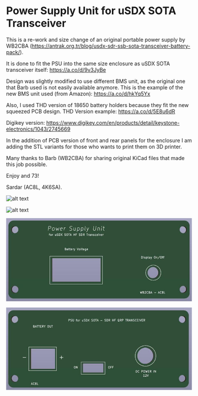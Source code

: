 # Power Supply Unit for uSDX SOTA Transceiver

This is a re-work and size change of an original portable power supply by WB2CBA (https://antrak.org.tr/blog/usdx-sdr-ssb-sota-transceiver-battery-pack/).

It is done to fit the PSU into the same size enclosure as uSDX SOTA transceiver itself: https://a.co/d/9v3JyBe

Design was slightly modified to use different BMS unit, as the original one that Barb used is not easily available anymore.
This is the example of the new BMS unit used (from Amazon): https://a.co/d/hkYq5Yx

Also, I used THD version of 18650 battery holders because they fit the new squeezed PCB design. THD Version example: https://a.co/d/5E8u6dR

Digikey version: https://www.digikey.com/en/products/detail/keystone-electronics/1043/2745669

In the addition of PCB version of front and rear panels for the enclosure I am adding the STL variants for those who wants to print them on 3D printer.

Many thanks to Barb (WB2CBA) for sharing original KiCad files that made this job possible.

Enjoy and 73!

Sardar (AC8L, 4K6SA).


![alt text](https://github.com/AC8L/PSU-for-uSDX-SOTA/MainPCB/blob/main/uSDX_SOTA_PSU_V2_Top.jpg?raw=true)

![alt text](https://github.com/AC8L/PSU-for-uSDX-SOTA/MainPCB//blob/main/uSDX_SOTA_PSU_V2_Bottom.jpg?raw=true)

![alt text](https://github.com/AC8L/PSU-for-uSDX-SOTA/blob/main/uSDX_SOTA_PSU_Front_Panel.jpg?raw=true)

![alt text](https://github.com/AC8L/PSU-for-uSDX-SOTA/blob/main/uSDX_SOTA_PSU_Rear_Panel.jpg?raw=true)
